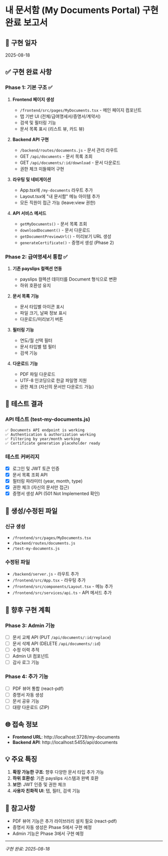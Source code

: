 # 내 문서함 (My Documents Portal) 구현 완료 보고서

## 📅 구현 일자
2025-08-18

## ✅ 구현 완료 사항

### Phase 1: 기본 구조 ✅
1. **Frontend 페이지 생성**
   - `/frontend/src/pages/MyDocuments.tsx` - 메인 페이지 컴포넌트
   - 탭 기반 UI (전체/급여명세서/증명서/계약서)
   - 검색 및 필터링 기능
   - 문서 목록 표시 (리스트 뷰, 카드 뷰)

2. **Backend API 구현**
   - `/backend/routes/documents.js` - 문서 관리 라우트
   - GET `/api/documents` - 문서 목록 조회
   - GET `/api/documents/:id/download` - 문서 다운로드
   - 권한 체크 미들웨어 구현

3. **라우팅 및 네비게이션**
   - App.tsx에 `/my-documents` 라우트 추가
   - Layout.tsx에 "내 문서함" 메뉴 아이템 추가
   - 모든 직원이 접근 가능 (leave:view 권한)

4. **API 서비스 메서드**
   - `getMyDocuments()` - 문서 목록 조회
   - `downloadDocument()` - 문서 다운로드
   - `getDocumentPreviewUrl()` - 미리보기 URL 생성
   - `generateCertificate()` - 증명서 생성 (Phase 2)

### Phase 2: 급여명세서 통합 ✅
1. **기존 payslips 컬렉션 연동**
   - payslips 컬렉션 데이터를 Document 형식으로 변환
   - 하위 호환성 유지

2. **문서 목록 기능**
   - 문서 타입별 아이콘 표시
   - 파일 크기, 날짜 정보 표시
   - 다운로드/미리보기 버튼

3. **필터링 기능**
   - 연도/월 선택 필터
   - 문서 타입별 탭 필터
   - 검색 기능

4. **다운로드 기능**
   - PDF 파일 다운로드
   - UTF-8 인코딩으로 한글 파일명 지원
   - 권한 체크 (자신의 문서만 다운로드 가능)

## 🧪 테스트 결과

### API 테스트 (test-my-documents.js)
```
✅ Documents API endpoint is working
✅ Authentication & authorization working  
✅ Filtering by year/month working
✅ Certificate generation placeholder ready
```

### 테스트 커버리지
- [x] 로그인 및 JWT 토큰 인증
- [x] 문서 목록 조회 API
- [x] 필터링 파라미터 (year, month, type)
- [x] 권한 체크 (자신의 문서만 접근)
- [x] 증명서 생성 API (501 Not Implemented 확인)

## 📂 생성/수정된 파일

### 신규 생성
- `/frontend/src/pages/MyDocuments.tsx`
- `/backend/routes/documents.js`
- `/test-my-documents.js`

### 수정된 파일
- `/backend/server.js` - 라우트 추가
- `/frontend/src/App.tsx` - 라우팅 추가
- `/frontend/src/components/Layout.tsx` - 메뉴 추가
- `/frontend/src/services/api.ts` - API 메서드 추가

## 🔄 향후 구현 계획

### Phase 3: Admin 기능
- [ ] 문서 교체 API (PUT `/api/documents/:id/replace`)
- [ ] 문서 삭제 API (DELETE `/api/documents/:id`)
- [ ] 수정 이력 추적
- [ ] Admin UI 컴포넌트
- [ ] 감사 로그 기능

### Phase 4: 추가 기능
- [ ] PDF 뷰어 통합 (react-pdf)
- [ ] 증명서 자동 생성
- [ ] 문서 공유 기능
- [ ] 대량 다운로드 (ZIP)

## 🌐 접속 정보
- **Frontend URL**: http://localhost:3728/my-documents
- **Backend API**: http://localhost:5455/api/documents

## 💡 주요 특징
1. **확장 가능한 구조**: 향후 다양한 문서 타입 추가 가능
2. **하위 호환성**: 기존 payslips 시스템과 완벽 호환
3. **보안**: JWT 인증 및 권한 체크
4. **사용자 친화적 UI**: 탭, 필터, 검색 기능

## 📝 참고사항
- PDF 뷰어 기능은 추가 라이브러리 설치 필요 (react-pdf)
- 증명서 자동 생성은 Phase 5에서 구현 예정
- Admin 기능은 Phase 3에서 구현 예정

---
*구현 완료: 2025-08-18*